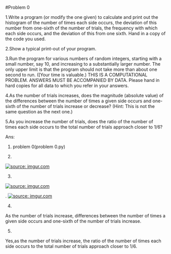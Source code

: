 #Problem 0

1.Write a program (or modify the one given) to calculate and print out the histogram of the number of times each side occurs, the deviation of this number from one-sixth of the number of trials, the frequency with which each side occurs, and the deviation of this from one sixth. Hand in a copy of the code you used.

2.Show a typical print-out of your program.

3.Run the program for various numbers of random integers, starting with a small number, say 10, and increasing to a substantially larger number. The only upper limit is that the program should not take more than about one second to run. ([Your time is valuable.) THIS IS A COMPUTATIONAL PROBLEM. ANSWERS MUST BE ACCOMPANIED BY DATA. Please hand in hard copies for all data to which you refer in your answers.

4.As the number of trials increases, does the magnitude (absolute value) of the differences between the number of times a given side occurs and one-sixth of the number of trials increase or decrease? (Hint: This is not the same question as the next one.)

5.As you increase the number of trials, does the ratio of the number of times each side occurs to the total number of trials approach closer to 1/6?

Ans:
1.  problem 0(problem 0.py)

2.
<a href="https://imgur.com/Uy7lYDO"><img src="https://i.imgur.com/Uy7lYDO.png" title="source: imgur.com" /></a>


3.
<a href="https://imgur.com/VkmFoP0"><img src="https://i.imgur.com/VkmFoP0undefined.png" title="source: imgur.com" /></a>

.
<a href="https://imgur.com/lmwSWPy"><img src="https://i.imgur.com/lmwSWPy.png" title="source: imgur.com" /></a>


4.
As the number of trials increase, differences between the number of times a given side occurs and one-sixth of the number of trials increase.

5.
Yes,as the number of trials increase, the ratio of the number of times each side occurs to the total number of trials approach closer to 1/6.
